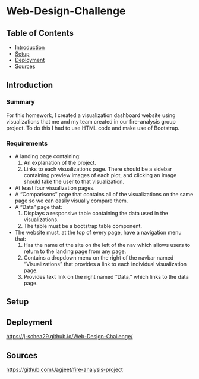 # Web-Design-Challenge
## Table of Contents
* [Introduction](#introduction)
* [Setup](#setup)
* [Deployment](#deployment)
* [Sources](#sources)

## Introduction
### Summary
For this homework, I created a visualization dashboard website using visualizations that me and my team created in our fire-analysis group project. To do this I had to use HTML code and make use of Bootstrap.
### Requirements
* A landing page containing:
  1. An explanation of the project.
  2. Links to each visualizations page. There should be a sidebar containing preview images of each plot, and clicking an image should take the user to that visualization.
* At least four visualization pages.
* A “Comparisons” page that contains all of the visualizations on the same page so we can easily visually compare them.
* A “Data” page that:
  1. Displays a responsive table containing the data used in the visualizations.
  2. The table must be a bootstrap table component.
* The website must, at the top of every page, have a navigation menu that:
  1. Has the name of the site on the left of the nav which allows users to return to the landing page from any page.
  2. Contains a dropdown menu on the right of the navbar named “Visualizations” that provides a link to each individual visualization page.
  3. Provides text link on the right named “Data,” which links to the data page.

## Setup

## Deployment 
https://j-schea29.github.io/Web-Design-Challenge/
## Sources 
https://github.com/Jagjeet/fire-analysis-project
